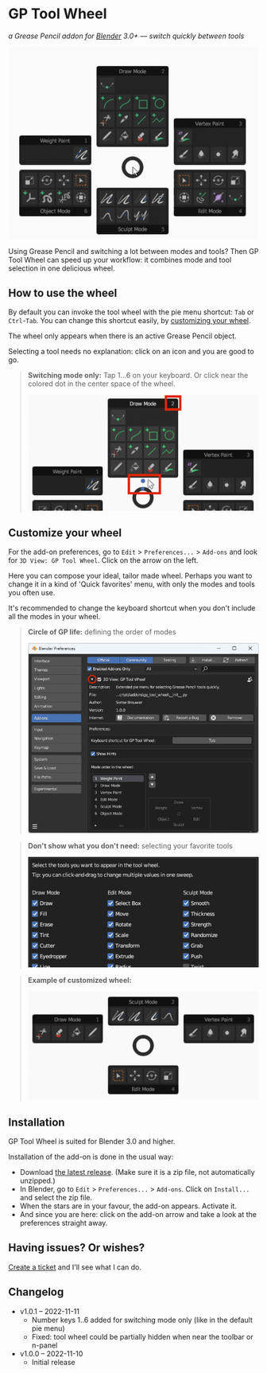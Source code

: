 # GP Tool Wheel
*a Grease Pencil addon for [Blender](https://www.blender.org/) 3.0+ –– switch quickly between tools*

![GP Tool Wheel in action](docs/images/gp_tool_wheel_in_action.gif)

Using Grease Pencil and switching a lot between modes and tools? Then GP Tool Wheel can speed up your workflow: it combines mode and tool selection in one delicious wheel.


## How to use the wheel
By default you can invoke the tool wheel with the pie menu shortcut: `Tab` or `Ctrl`-`Tab`. You can change this shortcut easily, by [customizing your wheel](#customize-your-wheel).

The wheel only appears when there is an active Grease Pencil object.

Selecting a tool needs no explanation: click on an icon and you are good to go.

> **Switching mode only:** Tap 1...6 on your keyboard. Or click near the colored dot in the center space of the wheel.
> 
> ![Selecting mode only](docs/images/gp_tool_wheel_selecting_mode.png)


## Customize your wheel
For the add-on preferences, go to `Edit` > `Preferences...` > `Add-ons` and look for `3D View: GP Tool Wheel`. Click on the arrow on the left.

Here you can compose your ideal, tailor made wheel. Perhaps you want to change it in a kind of 'Quick favorites' menu, with only the modes and tools you often use.

It's recommended to change the keyboard shortcut when you don't include all the modes in your wheel.

> **Circle of GP life:** defining the order of modes
>
> ![GP Tool Wheel Preferences](docs/images/gp_tool_wheel_preferences_1.png)

> **Don't show what you don't need:** selecting your favorite tools
> 
> ![GP Tool Wheel Preferences select you tools](docs/images/gp_tool_wheel_preferences_2.png)

> **Example of customized wheel:**
>
> ![Example of customized wheel](docs/images/gp_tool_wheel_customized_example.png)


## Installation
GP Tool Wheel is suited for Blender 3.0 and higher.

Installation of the add-on is done in the usual way:
- Download [the latest release](https://github.com/SietseB/GP-Tool-Wheel/releases). (Make sure it is a zip file, not automatically unzipped.)
- In Blender, go to `Edit` > `Preferences...` > `Add-ons`. Click on `Install...` and select the zip file.
- When the stars are in your favour, the add-on appears. Activate it.
- And since you are here: click on the add-on arrow and take a look at the preferences straight away.


## Having issues? Or wishes?
[Create a ticket](https://github.com/SietseB/GP-Tool-Wheel/issues) and I'll see what I can do.


## Changelog
- v1.0.1 – 2022-11-11
  - Number keys 1..6 added for switching mode only (like in the default pie menu)
  - Fixed: tool wheel could be partially hidden when near the toolbar or n-panel
- v1.0.0 – 2022-11-10
  - Initial release

